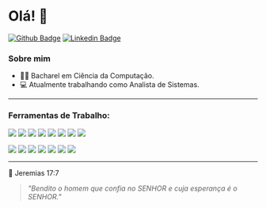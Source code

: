 # Olá! 👋 

[![Github Badge](https://img.shields.io/badge/-Github-000?style=flat-square&logo=Github&logoColor=white&link=https://github.com/maurofigueiredo)](https://github.com/maurofigueiredo)
[![Linkedin Badge](https://img.shields.io/badge/-LinkedIn-blue?style=flat-square&logo=Linkedin&logoColor=white&link=https://www.linkedin.com/in/dev-maurofigueiredo//)](https://www.linkedin.com/in/dev-maurofigueiredo/)

### Sobre mim

- :man_student: Bacharel em Ciência da Computação.  
- :computer: Atualmente trabalhando como Analista de Sistemas.

---------------

### Ferramentas de Trabalho:

<code><img src="https://img.shields.io/badge/PHP-777BB4?style=for-the-badge&logo=php&logoColor=white"></code>
<code><img src="https://img.shields.io/badge/HTML5-E34F26?style=for-the-badge&logo=html5&logoColor=white"></code>
<code><img src="https://img.shields.io/badge/CSS-239120?&style=for-the-badge&logo=css3&logoColor=white"></code>
<code><img src="https://img.shields.io/badge/Microsoft_Teams-6264A7?style=for-the-badge&logo=microsoft-teams&logoColor=white"></code>
<code><img src="https://img.shields.io/badge/C%2B%2B-00599C?style=for-the-badge&logo=c%2B%2B&logoColor=white"></code>
<code><img src="https://img.shields.io/badge/Node.js-339933?style=for-the-badge&logo=nodedotjs&logoColor=white"></code>
<code><img src="https://img.shields.io/badge/Git-F05032?style=for-the-badge&logo=git&logoColor=white"></code>
<code><img src="https://img.shields.io/badge/Nginx-009639?style=for-the-badge&logo=nginx&logoColor=white"></code>

<code><img src="https://img.shields.io/badge/JavaScript-F7DF1E?style=for-the-badge&logo=javascript&logoColor=black"></code>
<code><img src="https://img.shields.io/badge/Dart-0175C2?style=for-the-badge&logo=dart&logoColor=white"></code>
<code><img src="https://img.shields.io/badge/Flutter-02569B?style=for-the-badge&logo=flutter&logoColor=white"></code>
<code><img src="https://img.shields.io/badge/Cordova-35434F?style=for-the-badge&logo=apache-cordova&logoColor=E8E8E8"></code>
<code><img src="https://img.shields.io/badge/MariaDB-003545?style=for-the-badge&logo=mariadb&logoColor=white"></code>
<code><img src="https://img.shields.io/badge/Bootstrap-563D7C?style=for-the-badge&logo=bootstrap&logoColor=white"></code>
<code><img src="https://img.shields.io/badge/Amazon_AWS-232F3E?style=for-the-badge&logo=amazon-aws&logoColor=white"></code>

---------------
 
:raised_hands: Jeremias 17:7
> *"Bendito o homem que confia no SENHOR e cuja esperança é o SENHOR."* 


